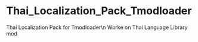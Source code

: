 # Thai_Localization_Pack_Tmodloader
Thai Localization Pack for Tmodloader\n
Worke on Thai Language Library mod
